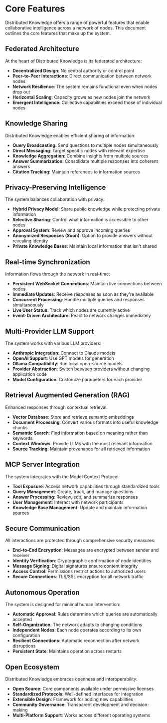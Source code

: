# Core Features

Distributed Knowledge offers a range of powerful features that enable collaborative intelligence across a network of nodes. This document outlines the core features that make up the system.

## Federated Architecture

At the heart of Distributed Knowledge is its federated architecture:

- **Decentralized Design**: No central authority or control point
- **Peer-to-Peer Interactions**: Direct communication between network nodes
- **Network Resilience**: The system remains functional even when nodes drop out
- **Horizontal Scaling**: Capacity grows as new nodes join the network
- **Emergent Intelligence**: Collective capabilities exceed those of individual nodes

## Knowledge Sharing

Distributed Knowledge enables efficient sharing of information:

- **Query Broadcasting**: Send questions to multiple nodes simultaneously
- **Direct Messaging**: Target specific nodes with relevant expertise
- **Knowledge Aggregation**: Combine insights from multiple sources
- **Answer Summarization**: Consolidate multiple responses into coherent answers
- **Citation Tracking**: Maintain references to information sources

## Privacy-Preserving Intelligence

The system balances collaboration with privacy:

- **Hybrid Privacy Model**: Share public knowledge while protecting private information
- **Selective Sharing**: Control what information is accessible to other nodes
- **Approval System**: Review and approve incoming queries
- **Anonymized Responses** __(Soon)__: Option to provide answers without revealing identity
- **Private Knowledge Bases**: Maintain local information that isn't shared

## Real-time Synchronization

Information flows through the network in real-time:

- **Persistent WebSocket Connections**: Maintain live connections between nodes
- **Immediate Updates**: Receive responses as soon as they're available
- **Concurrent Processing**: Handle multiple queries and responses simultaneously
- **Live User Status**: Track which nodes are currently active
- **Event-Driven Architecture**: React to network changes immediately

## Multi-Provider LLM Support

The system works with various LLM providers:

- **Anthropic Integration**: Connect to Claude models
- **OpenAI Support**: Use GPT models for generation
- **Ollama Compatibility**: Run local open-source models
- **Provider Abstraction**: Switch between providers without changing application code
- **Model Configuration**: Customize parameters for each provider

## Retrieval Augmented Generation (RAG)

Enhanced responses through contextual retrieval:

- **Vector Database**: Store and retrieve semantic embeddings
- **Document Processing**: Convert various formats into useful knowledge chunks
- **Semantic Search**: Find information based on meaning rather than keywords
- **Context Windows**: Provide LLMs with the most relevant information
- **Source Tracking**: Maintain provenance for all retrieved information

## MCP Server Integration

The system integrates with the Model Context Protocol:

- **Tool Exposure**: Access network capabilities through standardized tools
- **Query Management**: Create, track, and manage questions
- **Answer Processing**: Review, edit, and summarize responses
- **User Management**: Interact with network participants
- **Knowledge Base Management**: Update and maintain information sources

## Secure Communication

All interactions are protected through comprehensive security measures:

- **End-to-End Encryption**: Messages are encrypted between sender and receiver
- **Identity Verification**: Cryptographic confirmation of node identities
- **Message Signing**: Digital signatures ensure content integrity
- **Access Control**: Permissions restrict actions to authorized users
- **Secure Connections**: TLS/SSL encryption for all network traffic

## Autonomous Operation

The system is designed for minimal human intervention:

- **Automatic Approval**: Rules determine which queries are automatically accepted
- **Self-Organization**: The network adapts to changing conditions
- **Independent Nodes**: Each node operates according to its own configuration
- **Resilient Connections**: Automatic reconnection after network disruptions
- **Persistent State**: Maintains operation across restarts

## Open Ecosystem

Distributed Knowledge embraces openness and interoperability:

- **Open Source**: Core components available under permissive licenses
- **Standardized Protocols**: Well-defined interfaces for integration
- **Extensible Design**: Framework for adding new capabilities
- **Community Governance**: Transparent development and decision-making
- **Multi-Platform Support**: Works across different operating systems
